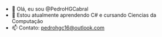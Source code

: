- 👋 Olá, eu sou @PedroHGCabral
- 🌱 Estou atualmente aprendendo C# e cursando Ciencias da Computação
- 📫 Contato: pedrohgc16@outlook.com

<!---
PedroHGCabral/PedroHGCabral is a ✨ special ✨ repository because its `README.md` (this file) appears on your GitHub profile.
You can click the Preview link to take a look at your changes.
--->

